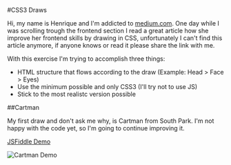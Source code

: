 #CSS3 Draws

Hi, my name is Henrique and I'm addicted to [medium.com](http//:medium.com). One day while I was scrolling trough the frontend section I read a great article how she improve her frontend skills by drawing in CSS, unfortunately I can't find this article anymore, if anyone knows or read it please share the link with me.

With this exercise I'm trying to accomplish three things:
* HTML structure that flows according to the draw (Example: Head > Face > Eyes)
* Use the minimum possible and only CSS3 (I'll try not to use JS)
* Stick to the most realistc version possible


##Cartman

My first draw and don't ask me why, is Cartman from South Park. I'm not happy with the code yet, so I'm going to continue improving it.

[JSFiddle Demo](https://jsfiddle.net/shadowlik/puvs9v3z/)

![Cartman Demo](https://box.everhelper.me/attachment/799184/9e6b6aea-f240-4982-bf0b-d81aec4db99d/521472-lgGbKnOuDfyq20qr/screen.jpeg)